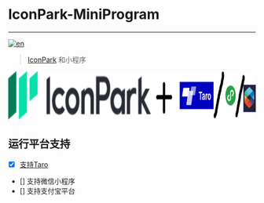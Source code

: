 # IconPark-MiniProgram

---

[![en](https://img.shields.io/badge/en-English-blue)](https://github.com/yangger6/iconpark-miniprogram/blob/master/README_EN.md)

> [IconPark](https://github.com/bytedance/IconPark) 和小程序


<div align="center">
  <a href="https://github.com/yangger6/iconpark-miniprogram">
    <img src="./icon.png" alt="IconPark Logo" width="800" height="100">
  </a>
</div>

## 运行平台支持

- [x] [支持Taro](https://github.com/yangger6/iconpark-miniprogram/tree/master/packages/taro)
- []  支持微信小程序
- []  支持支付宝平台
